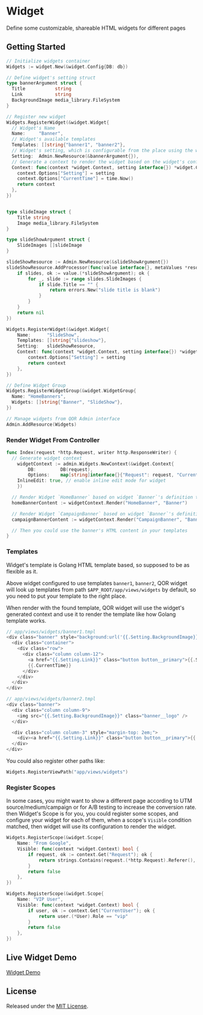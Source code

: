 # Widget

Define some customizable, shareable HTML widgets for different pages

## Getting Started

```go
// Initialize widgets container
Widgets := widget.New(&widget.Config{DB: db})

// Define widget's setting struct
type bannerArgument struct {
  Title           string
  Link            string
  BackgroundImage media_library.FileSystem
}

// Register new widget
Widgets.RegisterWidget(&widget.Widget{
  // Widget's Name
  Name:     "Banner",
  // Widget's available templates
  Templates: []string{"banner1", "banner2"},
  // Widget's setting, which is configurable from the place using the widget with inline edit
  Setting:  Admin.NewResource(&bannerArgument{}),
  // Generate a context to render the widget based on the widget's configurations
  Context: func(context *widget.Context, setting interface{}) *widget.Context {
    context.Options["Setting"] = setting
    context.Options["CurrentTime"] = time.Now()
    return context
  },
})


type slideImage struct {
	Title string
	Image media_library.FileSystem
}

type slideShowArgument struct {
	SlideImages []slideImage
}

slideShowResource := Admin.NewResource(&slideShowArgument{})
slideShowResource.AddProcessor(func(value interface{}, metaValues *resource.MetaValues, context *qor.Context) error {
	if slides, ok := value.(*slideShowArgument); ok {
		for _, slide := range slides.SlideImages {
			if slide.Title == "" {
				return errors.New("slide title is blank")
			}
		}
	}
	return nil
})

Widgets.RegisterWidget(&widget.Widget{
	Name:      "SlideShow",
	Templates: []string{"slideshow"},
	Setting:   slideShowResource,
	Context: func(context *widget.Context, setting interface{}) *widget.Context {
		context.Options["Setting"] = setting
		return context
	},
})

// Define Widget Group
Widgets.RegisterWidgetGroup(&widget.WidgetGroup{
  Name: "HomeBanners",
  Widgets: []string{"Banner", "SlideShow"},
})

// Manage widgets from QOR Admin interface
Admin.AddResource(Widgets)
```

### Render Widget From Controller

```go
func Index(request *http.Request, writer http.ResponseWriter) {
  // Generate widget context
	widgetContext := admin.Widgets.NewContext(&widget.Context{
		DB:         DB(request),
		Options:    map[string]interface{}{"Request": request, "CurrentUser": currentUser}, // those options are accessible from widget views
    InlineEdit: true, // enable inline edit mode for widget
	})

  // Render Widget `HomeBanner` based on widget `Banner`'s definition to HTML template
  homeBannerContent := widgetContext.Render("HomeBanner", "Banner")

  // Render Widget `CampaignBanner` based on widget `Banner`'s definition to HTML template
  campaignBannerContent := widgetContext.Render("CampaignBanner", "Banner")

  // Then you could use the banner's HTML content in your templates
}
```

### Templates

Widget's template is Golang HTML template based, so supposed to be as flexible as it.

Above widget configured to use templates `banner1`, `banner2`, QOR widget will look up templates from path `$APP_ROOT/app/views/widgets` by default, so you need to put your template to the right place.

When render with the found template, QOR widget will use the widget's generated context and use it to render the template like how Golang template works.

```go
// app/views/widgets/banner1.tmpl
<div class="banner" style="background:url('{{.Setting.BackgroundImage}}') no-repeat center center">
  <div class="container">
    <div class="row">
      <div class="column column-12">
        <a href="{{.Setting.Link}}" class="button button__primary">{{.Setting.Title}}</a>
        {{.CurrentTime}}
      </div>
    </div>
  </div>
</div>

// app/views/widgets/banner2.tmpl
<div class="banner">
  <div class="column column-9">
    <img src="{{.Setting.BackgroundImage}}" class="banner__logo" />
  </div>

  <div class="column column-3" style="margin-top: 2em;">
    <div><a href="{{.Setting.Link}}" class="button button__primary">{{.Setting.Title}}</a></div>
  </div>
</div>
```

You could also register other paths like:

```go
Widgets.RegisterViewPath("app/views/widgets")
```

### Register Scopes

In some cases, you might want to show a different page according to UTM source/medium/campaign or for A/B testing to increase the conversion rate.  then Widget's Scope is for you, you could register some scopes, and configure your widget for each of them, when a scope's `Visible` condition matched, then widget will use its configuration to render the widget.

```go
Widgets.RegisterScope(&widget.Scope{
	Name: "From Google",
	Visible: func(context *widget.Context) bool {
		if request, ok := context.Get("Request"); ok {
			return strings.Contains(request.(*http.Request).Referer(), "google.com")
		}
		return false
	},
})

Widgets.RegisterScope(&widget.Scope{
	Name: "VIP User",
	Visible: func(context *widget.Context) bool {
		if user, ok := context.Get("CurrentUser"); ok {
			return user.(*User).Role == "vip"
		}
		return false
	},
})
```

## Live Widget Demo

[Widget Demo](http://demo.getqor.com)

## License

Released under the [MIT License](http://opensource.org/licenses/MIT).
